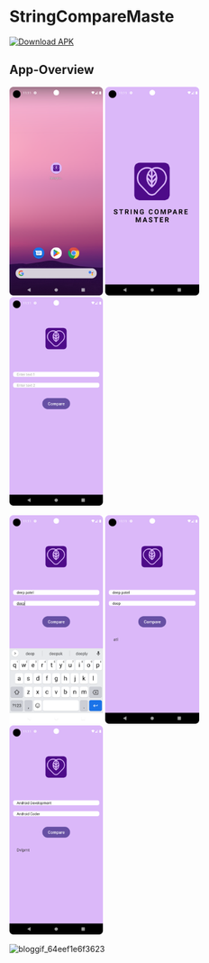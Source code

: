 # StringCompareMaste
[![Download APK](https://img.shields.io/badge/Download-APK-blue)](https://drive.google.com/file/d/1P5BG85mkIkEIKc78Gmmcw8nbx8Ti_Dd9/view?usp=sharing)
## App-Overview

 <img 
  width="33%"
  src="1.png"/>
<img 
  width="33%"
  src="2.png"/>
<img 
  width="33%"
  src="3.png"/>
  
<img 
  width="33%"
  src="4.png"/>
  <img 
  width="33%"
  src="5.png"/>
<img 
  width="33%"
  src="6.png"/>

  ![bloggif_64eef1e6f3623](https://github.com/deepbajud/StringCompareMaster/assets/118447327/b05a11b5-772d-410a-89fd-0671eb02afd4)
